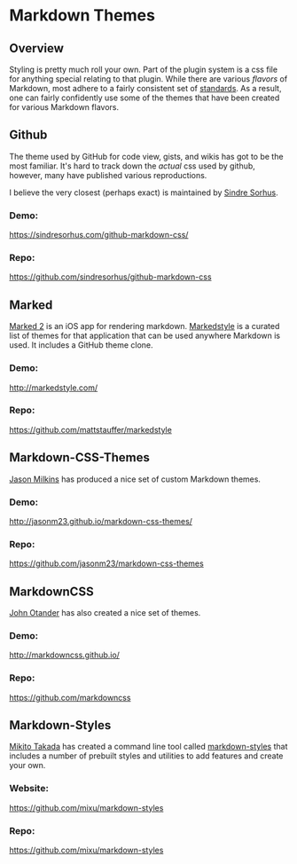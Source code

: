 # Markdown Themes

## Overview
Styling is pretty much roll your own. Part of the plugin system is a css file for anything special
relating to that plugin. While there are various _flavors_ of Markdown, most adhere to a fairly
consistent set of [standards](https://en.wikipedia.org/wiki/Markdown#Standardization). As a result,
one can fairly confidently use some of the themes that have been created for various Markdown
flavors.

## Github
The theme used by GitHub for code view, gists, and wikis has got to be the most familiar. It's hard to
track down the _actual_ css used by github, however, many have published various reproductions.

I believe the very closest (perhaps exact) is maintained by [Sindre Sorhus](http://qr.ae/TU16TL).

### Demo:
https://sindresorhus.com/github-markdown-css/

### Repo:
https://github.com/sindresorhus/github-markdown-css

## Marked
[Marked 2](http://marked2app.com/) is an iOS app for rendering markdown. [Markedstyle](http://markedstyle.com/)
is a curated list of themes for that application that can be used anywhere Markdown is used.
It includes a GitHub theme clone.

### Demo:
http://markedstyle.com/

### Repo:
https://github.com/mattstauffer/markedstyle

## Markdown-CSS-Themes
[Jason Milkins](https://github.com/jasonm23) has produced a nice set of custom Markdown themes.

### Demo:
http://jasonm23.github.io/markdown-css-themes/

### Repo:
https://github.com/jasonm23/markdown-css-themes


## MarkdownCSS
[John Otander](http://johnotander.com/) has also created a nice set of themes. 

### Demo:
http://markdowncss.github.io/

### Repo:
https://github.com/markdowncss

## Markdown-Styles
[Mikito Takada](https://github.com/mixu) has created a command line tool called
[markdown-styles](http://mixu.net/markdown-styles/) that includes a number of prebuilt
styles and utilities to add features and create your own.

### Website:
https://github.com/mixu/markdown-styles

### Repo:
https://github.com/mixu/markdown-styles

